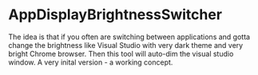 # AppDisplayBrightnessSwitcher

The idea is that if you often are switching between applications and gotta change the brightness like Visual Studio with very dark theme and very bright Chrome browser. Then this tool will auto-dim the visual studio window. A very inital version - a working concept.
